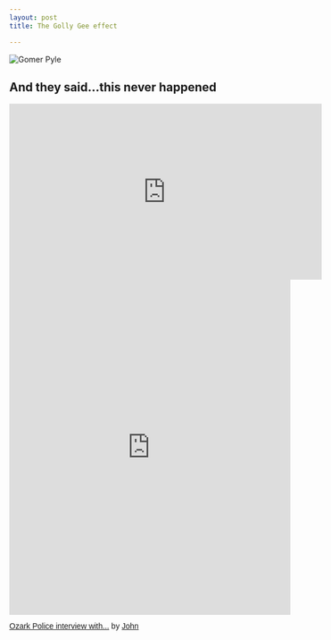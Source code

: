 ```yaml
---
layout: post
title: The Golly Gee effect

---
```

![Gomer Pyle](https://jonkalev.s3.us-west-2.amazonaws.com/20230129_Gollygee.jpg)


## And they said...this never happened 

<div class="youtube-video-container">
  <iframe
    width="560"
    height="315"
    src="https://youtu.be/tXd09NDQW3w?t=21"
    frameborder="0"
    allow="accelerometer; autoplay; encrypted-media; gyroscope; picture-in-picture"
    allowfullscreen
  ></iframe>
</div>

<iframe class="scribd_iframe_embed" title="Ozark Police interview with Rena Crumb" src="https://www.scribd.com/embeds/622623523/content?start_page=1&view_mode=scroll&access_key=key-crDCzyUVaQZWxKjxJcJF" tabindex="0" data-auto-height="true" data-aspect-ratio="0.7068965517241379" scrolling="no" width="100%" height="600" frameborder="0"></iframe><p  style="   margin: 12px auto 6px auto;   font-family: Helvetica,Arial,Sans-serif;   font-style: normal;   font-variant: normal;   font-weight: normal;   font-size: 14px;   line-height: normal;   font-size-adjust: none;   font-stretch: normal;   -x-system-font: none;   display: block;"   ><a title="View Ozark Police interview with Rena Crumb on Scribd" href="https://www.scribd.com/document/622623523/Ozark-Police-interview-with-Rena-Crumb#from_embed"  style="text-decoration: underline;">Ozark Police interview with...</a> by <a title="View John's profile on Scribd" href="https://www.scribd.com/user/571663253/John#from_embed"  style="text-decoration: underline;">John</a></p>



